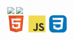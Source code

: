 
<div align = "left">
  <img height = "200em" src="https://github-readme-stats.vercel.app/api/top-langs/?username=DerekAmaral&show_icons=true&theme=bear&count_private=true"/>
  <img height = "200em" src="https://github-readme-stats.vercel.app/api?username=DerekAmaral&show_icons=true&show_icons=true&theme=bear&count_private=true" />
</div>

<div>
  <img src="https://github.com/devicons/devicon/blob/master/icons/html5/html5-original.svg" title="HTML5" alt="HTML" width="40" height="40"/>&nbsp;
  <img src="https://github.com/devicons/devicon/blob/master/icons/javascript/javascript-original.svg" title="JavaScript" alt="JavaScript" width="40" height="40"/>&nbsp;
  <img src="https://github.com/tandpfun/skill-icons/blob/main/icons/CSS.svg" title="Css" alt="CSS" width="40" height="40"/>&nbsp;  
</div>
